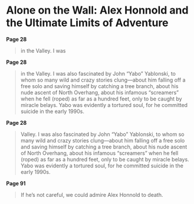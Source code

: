 # ﻿Alone on the Wall: Alex Honnold and the Ultimate Limits of Adventure

**Page 28**

> in the Valley. I was

**Page 28**

> in the Valley. I was also fascinated by John “Yabo” Yablonski, to whom so many wild and crazy stories clung—about him falling off a free solo and saving himself by catching a tree branch, about his nude ascent of North Overhang, about his infamous “screamers” when he fell (roped) as far as a hundred feet, only to be caught by miracle belays. Yabo was evidently a tortured soul, for he committed suicide in the early 1990s.

**Page 28**

> Valley. I was also fascinated by John “Yabo” Yablonski, to whom so many wild and crazy stories clung—about him falling off a free solo and saving himself by catching a tree branch, about his nude ascent of North Overhang, about his infamous “screamers” when he fell (roped) as far as a hundred feet, only to be caught by miracle belays. Yabo was evidently a tortured soul, for he committed suicide in the early 1990s.

**Page 91**

> If he’s not careful, we could admire Alex Honnold to death.

